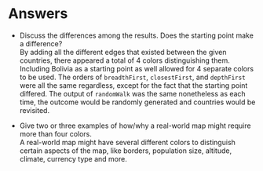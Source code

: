 # Answers
- Discuss the differences among the results. Does the starting point make a difference?  
By adding all the different edges that existed between the given countries, there appeared a total of 4 colors 
distinguishing them. Including Bolivia as a starting point as well allowed for 4 separate colors to be used. The 
orders of `breadthFirst`, `closestFirst`, and `depthFirst` were all the same regardless, except for the fact that 
the starting point differed. The output of `randomWalk` was the same nonetheless as each time, the outcome would 
be randomly generated and countries would be revisited.  

- Give two or three examples of how/why a real-world map might require more than four colors.  
A real-world map might have several different colors to distinguish certain aspects of the map, like borders, 
population size, altitude, climate, currency type and more.